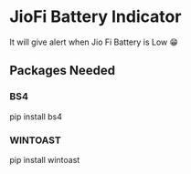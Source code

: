 # JioFi Battery Indicator

It will give alert when Jio Fi Battery is Low 😁

## Packages Needed 

### BS4

pip install bs4

### WINTOAST
pip install wintoast
